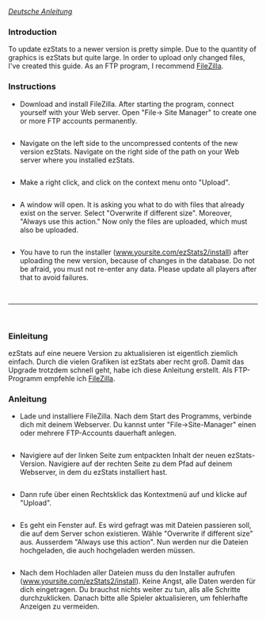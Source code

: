_[Deutsche Anleitung](http://code.google.com/p/ezstats/wiki/how_to_upgrade#Einleitung)_

### Introduction ###

To update ezStats to a newer version is pretty simple. Due to the quantity of graphics is ezStats but quite large. In order to upload only changed files, I've created this guide. As an FTP program, I recommend [FileZilla](http://filezilla-project.org/).

### Instructions ###
  * Download and install FileZilla. After starting the program, connect yourself with your Web server. Open "File-> Site Manager" to create one or more FTP accounts permanently.
> > ![![](http://gfx.ezstats.org/upgrade_1_thumb.jpg)](http://gfx.ezstats.org/upgrade_1.jpg)

  * Navigate on the left side to the uncompressed contents of the new version ezStats. Navigate on the right side of the path on your Web server where you installed ezStats.
> > ![![](http://gfx.ezstats.org/upgrade_2_thumb.jpg)](http://gfx.ezstats.org/upgrade_2.jpg)

  * Make a right click, and click on the context menu onto "Upload".
> > ![![](http://gfx.ezstats.org/upgrade_3_thumb.jpg)](http://gfx.ezstats.org/upgrade_3.jpg)

  * A window will open. It is asking you what to do with files that already exist on the server. Select "Overwrite if different size". Moreover, "Always use this action." Now only the files are uploaded, which must also be uploaded.
> > ![![](http://gfx.ezstats.org/upgrade_4_thumb.jpg)](http://gfx.ezstats.org/upgrade_4.jpg)

  * You have to run the installer (www.yoursite.com/ezStats2/install) after uploading the new version, because of changes in the database. Do not be afraid, you must not re-enter any data. Please update all players after that to avoid failures.
<br />

---

<br />

### Einleitung ###

ezStats auf eine neuere Version zu aktualisieren ist eigentlich ziemlich einfach. Durch die vielen Grafiken ist ezStats aber recht groß. Damit das Upgrade trotzdem schnell geht, habe ich diese Anleitung erstellt. Als FTP-Programm empfehle ich [FileZilla](http://filezilla-project.org/).

### Anleitung ###
  * Lade und installiere FileZilla. Nach dem Start des Programms, verbinde dich mit deinem Webserver. Du kannst unter "File->Site-Manager" einen oder mehrere FTP-Accounts dauerhaft anlegen.
> > ![![](http://gfx.ezstats.org/upgrade_1_thumb.jpg)](http://gfx.ezstats.org/upgrade_1.jpg)

  * Navigiere auf der linken Seite zum entpackten Inhalt der neuen ezStats-Version. Navigiere auf der rechten Seite zu dem Pfad auf deinem Webserver, in dem du ezStats installiert hast.
> > ![![](http://gfx.ezstats.org/upgrade_2_thumb.jpg)](http://gfx.ezstats.org/upgrade_2.jpg)

  * Dann rufe über einen Rechtsklick das Kontextmenü auf und klicke auf "Upload".
> > ![![](http://gfx.ezstats.org/upgrade_3_thumb.jpg)](http://gfx.ezstats.org/upgrade_3.jpg)

  * Es geht ein Fenster auf. Es wird gefragt was mit Dateien passieren soll, die auf dem Server schon existieren. Wähle "Overwrite if different size" aus. Ausserdem "Always use this action". Nun werden nur die Dateien hochgeladen, die auch hochgeladen werden müssen.
> > ![![](http://gfx.ezstats.org/upgrade_4_thumb.jpg)](http://gfx.ezstats.org/upgrade_4.jpg)

  * Nach dem Hochladen aller Dateien muss du den Installer aufrufen (www.yoursite.com/ezStats2/install). Keine Angst, alle Daten werden für dich eingetragen. Du brauchst nichts weiter zu tun, alls alle Schritte durchzuklicken. Danach bitte alle Spieler aktualisieren, um fehlerhafte Anzeigen zu vermeiden.